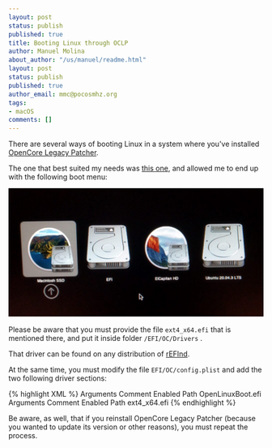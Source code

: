 ```yaml
---
layout: post
status: publish
published: true
title: Booting Linux through OCLP
author: Manuel Molina
about_author: "/us/manuel/readme.html"
layout: post
status: publish
published: true
author_email: mmc@pocosmhz.org
tags:
- macOS
comments: []
---
```

There are several ways of booting Linux in a system where you've installed [OpenCore Legacy Patcher](https://dortania.github.io/OpenCore-Legacy-Patcher/).

The one that best suited my needs was [this one](https://dortania.github.io/OpenCore-Multiboot/oc/linux.html#method-a-openlinuxboot), and allowed me to end up with the following boot menu:

![OCLP boot menu](/content/images/2021-12-19-booting-linux-through-oclp/oclp_boot_menu-1024x514.jpg)

Please be aware that you must provide the file `ext4_x64.efi` that is mentioned there, and put it inside folder `/EFI/OC/Drivers` .

That driver can be found on any distribution of [rEFInd](http://www.rodsbooks.com/refind/index.html).

At the same time, you must modify the file `EFI/OC/config.plist` and add the two following driver sections:

{% highlight XML %}
            <dict>
                <key>Arguments</key>
                <string></string>
                <key>Comment</key>
                <string></string>
                <key>Enabled</key>
                <true/>
                <key>Path</key>
                <string>OpenLinuxBoot.efi</string>
            </dict>
            <dict>
                <key>Arguments</key>
                <string></string>
                <key>Comment</key>
                <string></string>
                <key>Enabled</key>
                <true/>
                <key>Path</key>
                <string>ext4_x64.efi</string>
            </dict>
{% endhighlight %}

Be aware, as well, that if you reinstall OpenCore Legacy Patcher (because you wanted to update its version or other reasons), you must repeat the process.
